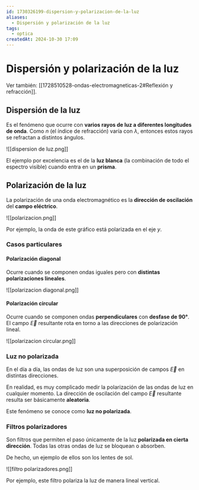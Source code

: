 ```yaml
---
id: 1730326199-dispersion-y-polarizacion-de-la-luz
aliases:
  - Dispersión y polarización de la luz
tags:
  - optica
createdAt: 2024-10-30 17:09
---
```


# Dispersión y polarización de la luz

Ver también: [[1728510528-ondas-electromagneticas-2#Reflexión y refracción]].

## Dispersión de la luz

Es el fenómeno que ocurre con **varios rayos de luz a diferentes longitudes de onda**. Como $n$ (el índice de refracción) varía con $\lambda$, entonces estos rayos se refractan a distintos ángulos.

![[dispersion de luz.png]]

El ejemplo por excelencia es el de la **luz blanca** (la combinación de todo el espectro visible) cuando entra en un **prisma**.

## Polarización de la luz

La polarización de una onda electromagnético es la **dirección de oscilación** del **campo eléctrico**.

![[polarizacion.png]]

Por ejemplo, la onda de este gráfico está polarizada en el eje $y$.

### Casos particulares

#### Polarización diagonal

Ocurre cuando se componen ondas iguales pero con **distintas polarizaciones lineales**.

![[polarizacion diagonal.png]]

#### Polarización circular

Ocurre cuando se componen ondas **perpendiculares** con **desfase de $90°$**. El campo $\vec{E}$ resultante rota en torno a las direcciones de polarización lineal.

![[polarizacion circular.png]]

### Luz no polarizada

En el día a día, las ondas de luz son una superposición de campos $\vec{E}$ en distintas direcciones.

En realidad, es muy complicado medir la polarización de las ondas de luz en cualquier momento. La dirección de oscilación del campo $\vec{E}$ resultante resulta ser básicamente **aleatoria**.

Este fenómeno se conoce como **luz no polarizada**.

### Filtros polarizadores

Son filtros que permiten el paso únicamente de la luz **polarizada en cierta dirección**. Todas las otras ondas de luz se bloquean o absorben.

De hecho, un ejemplo de ellos son los lentes de sol.

![[filtro polarizadores.png]]

Por ejemplo, este filtro polariza la luz de manera lineal vertical.
